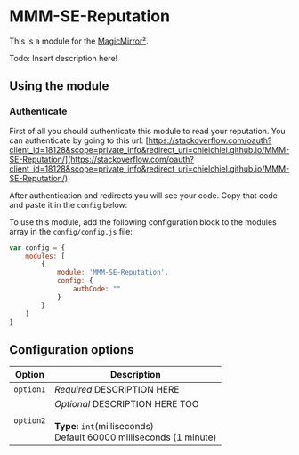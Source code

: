 # MMM-SE-Reputation

This is a module for the [MagicMirror²](https://github.com/MichMich/MagicMirror/).

Todo: Insert description here!

## Using the module

### Authenticate
First of all you should authenticate this module to read your reputation.
You can authenticate by going to this url:
[https://stackoverflow.com/oauth?client_id=18128&scope=private_info&redirect_uri=chielchiel.github.io/MMM-SE-Reputation/](https://stackoverflow.com/oauth?client_id=18128&scope=private_info&redirect_uri=chielchiel.github.io/MMM-SE-Reputation/)

After authentication and redirects you will see your code. Copy that code and paste it in the `config` below:

To use this module, add the following configuration block to the modules array in the `config/config.js` file:
```js
var config = {
    modules: [
        {
            module: 'MMM-SE-Reputation',
            config: {
                authCode: ""
            }
        }
    ]
}
```

## Configuration options

| Option           | Description
|----------------- |-----------
| `option1`        | *Required* DESCRIPTION HERE
| `option2`        | *Optional* DESCRIPTION HERE TOO <br><br>**Type:** `int`(milliseconds) <br>Default 60000 milliseconds (1 minute)
